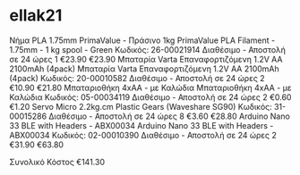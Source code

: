 # ellak21
Νήμα PLA 1.75mm PrimaValue - Πράσινο 1kg	PrimaValue PLA Filament - 1.75mm - 1 kg spool - Green
Κωδικός: 26-00021914
Διαθέσιμο - Αποστολή σε 24 ώρες
1
€23.90	€23.90
 	Μπαταρία Varta Επαναφορτιζόμενη 1.2V AA 2100mAh (4pack)	Μπαταρία Varta Επαναφορτιζόμενη 1.2V AA 2100mAh (4pack)
Κωδικός: 20-00010582
Διαθέσιμο - Αποστολή σε 24 ώρες
2
€10.90	€21.80
 	Μπαταριοθήκη 4xΑΑ - με Καλώδια	Μπαταριοθήκη 4xΑΑ - με Καλώδια
Κωδικός: 05-00034119
Διαθέσιμο - Αποστολή σε 24 ώρες
2
€0.60	€1.20
 		Servo Micro 2.2kg.cm Plastic Gears (Waveshare SG90)
Κωδικός: 31-00015286
Διαθέσιμο - Αποστολή σε 24 ώρες
8
€3.60	€28.80
 	Arduino Nano 33 BLE with Headers - ABX00034	Arduino Nano 33 BLE with Headers - ABX00034
Κωδικός: 02-00010390
Διαθέσιμο - Αποστολή σε 24 ώρες
2
€31.90	€63.80


Συνολικό Κόστος €141.30
